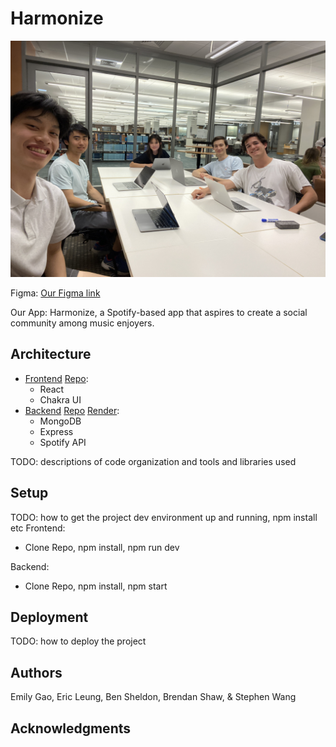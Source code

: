 # Harmonize

![Team Photo](src/img/team_photo_1.jpg?raw=true)

Figma:
[Our Figma link](https://www.figma.com/design/d1LRKIo9vALvQktj60IxuR/mockup-draft-1?node-id=0%3A1&t=XEGMeyuZymvdAH84-1)

Our App:
Harmonize, a Spotify-based app that aspires to create a social community among music enjoyers.


## Architecture
- [Frontend](https://harmonize-client.onrender.com) [Repo](https://github.com/dartmouth-cs52-24s/project-client-spotify-sharing):
  - React
  - Chakra UI
- [Backend](https://project-api-spotify-sharing.onrender.com) [Repo](https://github.com/dartmouth-cs52-24s/project-api-spotify-sharing) [Render](https://dashboard.render.com/web/srv-cp5p3aljm4es73a3qqe0/events):
  - MongoDB
  - Express
  - Spotify API

TODO:  descriptions of code organization and tools and libraries used

## Setup
TODO: how to get the project dev environment up and running, npm install etc
Frontend:
- Clone Repo, npm install, npm run dev

Backend:
- Clone Repo, npm install, npm start

## Deployment

TODO: how to deploy the project

## Authors

Emily Gao, Eric Leung, Ben Sheldon, Brendan Shaw, & Stephen Wang

## Acknowledgments
